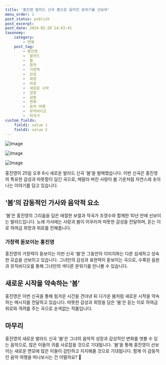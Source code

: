 ```yaml
---
title: '홍진영 발라드 신곡 봄으로 달라진 분위기를 선보여'
menu_order: 1
post_status: publish
post_excerpt: 
post_date: 2024-02-26 14:43:41
taxonomy:
    category:
        - 연예
    post_tag:
        - 홍진영
        -  발라드
        -  봄
        -  음악
        -  가창력
        -  감성
        -  희망
        -  위로
        -  새로운 시작
        -  성장
        -  감동
        -  변화
        -  음악 여행
        -  뮤직비디오
        -  작곡가
custom_fields:
    field1: value 1
    field2: value 2
---
```


![Image](https://ssl.pstatic.net/mimgnews/image/382/2024/02/25/0001108693_001_20240225210201430.jpg?type=w540)

![Image](https://mimgnews.pstatic.net/image/382/2024/02/25/0001108693_002_20240225210201454.jpg?type=w540)

![Image](https://ssl.pstatic.net/mimgnews/image/382/2024/02/25/0001108693_003_20240225210201482.jpg?type=w540)

홍진영이 25일 오후 6시 새로운 발라드 신곡 ‘봄’을 발매했습니다. 이번 신곡은 홍진영의 특유한 감성과 따뜻함이 담긴 곡으로, 메말라 버린 사랑이 봄 기운처럼 자연스레 솟아나는 이야기를 담고 있습니다.
## ‘봄’의 감동적인 가사와 음악적 요소
‘봄’은 홍진영의 그리움을 담은 애절한 보컬과 작곡가 조영수와 함께한 10년 만에 선보이는 발라드입니다. 노래 가사에는 사랑과 봄이 어우러져 따뜻한 감성을 전달하며, 듣는 이로 하여금 희망과 위로를 전해줍니다.
### 가창력 돋보이는 홍진영
홍진영의 가창력이 돋보이는 이번 신곡 ‘봄’은 그동안의 이미지와는 다른 섬세하고 성숙한 모습을 선보이고 있습니다. 그녀만의 감성과 표현력이 돋보이는 곡으로, 수록된 음원과 뮤직비디오를 통해 그녀만의 색다른 분위기를 만나볼 수 있습니다.
## 새로운 시작을 약속하는 ‘봄’
홍진영은 이번 신곡을 통해 힘겨운 시간을 견뎌낸 뒤 다가온 봄처럼 새로운 시작을 약속하는 메시지를 전달하고 있습니다. 따뜻한 감성과 희망을 담은 ‘봄’은 듣는 이로 하여금 위로와 격려를 주는 곡으로 손색없는 작품입니다.
## 마무리
홍진영의 새로운 발라드 신곡 ‘봄’은 그녀의 음악적 성장과 감성적인 변화를 엿볼 수 있는 음악으로, 많은 이들의 귀를 사로잡을 것으로 기대됩니다. ‘봄’을 통해 홍진영이 선보이는 새로운 면모에 많은 이들이 감탄하고 지지해줄 것으로 기대됩니다. 함께 이 감동적인 음악 여행을 떠나보시는 건 어떨까요? 🌸
